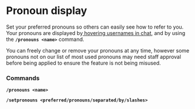 # Pronoun display

Set your preferred pronouns so others can easily see how to refer to you. Your pronouns are displayed by[ hovering usernames in chat](../rich-chat/), and by using the **`/pronouns <name>`** command.

You can freely change or remove your pronouns at any time, however some pronouns not on our list of most used pronouns may need staff approval before being applied to ensure the feature is not being misused.

### Commands

**`/pronouns <name>`**

**`/setpronouns <preferred/pronouns/separated/by/slashes>`**

